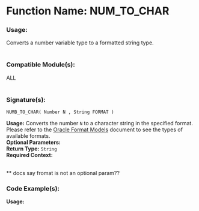 # Function Name: NUM_TO_CHAR

### Usage:
Converts a number variable type to a formatted string type.
<br><br>

### Compatible Module(s):
ALL
<br><br>

### Signature(s):
```
NUMB_TO_CHAR( Number N , String FORMAT )
```
**Usage:** Converts the number `N` to a character string in the specified format.<br>
Please refer to the [Oracle Format Models](https://docs.oracle.com/cd/B19306_01/server.102/b14200/sql_elements004.htm#i34510) document to see the types of available formats.<br>
**Optional Parameters:**<br>
**Return Type:** `String`<br>
**Required Context:**<br>
<br>

** docs say fromat is not an optional param??

### Code Example(s):
**Usage:**<br>
```

```